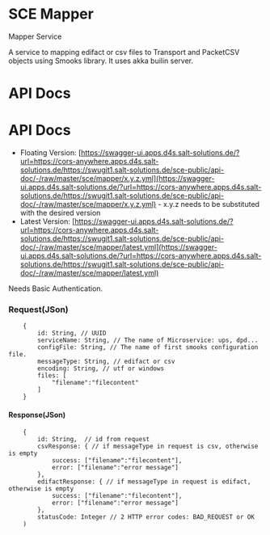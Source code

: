 SCE Mapper
==========

Mapper Service

A service to mapping edifact or csv files to Transport and PacketCSV objects using Smooks library.
It uses akka builin server.

# API Docs
# API Docs
* Floating Version: [https://swagger-ui.apps.d4s.salt-solutions.de/?url=https://cors-anywhere.apps.d4s.salt-solutions.de/https://swugit1.salt-solutions.de/sce-public/api-doc/-/raw/master/sce/mapper/x.y.z.yml](https://swagger-ui.apps.d4s.salt-solutions.de/?url=https://cors-anywhere.apps.d4s.salt-solutions.de/https://swugit1.salt-solutions.de/sce-public/api-doc/-/raw/master/sce/mapper/x.y.z.yml) - x.y.z needs to be substituted with the desired version
* Latest Version: [https://swagger-ui.apps.d4s.salt-solutions.de/?url=https://cors-anywhere.apps.d4s.salt-solutions.de/https://swugit1.salt-solutions.de/sce-public/api-doc/-/raw/master/sce/mapper/latest.yml](https://swagger-ui.apps.d4s.salt-solutions.de/?url=https://cors-anywhere.apps.d4s.salt-solutions.de/https://swugit1.salt-solutions.de/sce-public/api-doc/-/raw/master/sce/mapper/latest.yml)

Needs Basic Authentication.

### Request(JSon)

        {
            id: String, // UUID
            serviceName: String, // The name of Microservice: ups, dpd...
            configFile: String, // The name of first smooks configuration file.
            messageType: String, // edifact or csv
            encoding: String, // utf or windows
            files: [
                "filename":"filecontent"
            ]
        }

#### Response(JSon)

        {
            id: String,  // id from request
            csvResponse: { // if messageType in request is csv, otherwise is empty
                success: ["filename":"filecontent"],
                error: ["filename":"error message"]
            },
            edifactResponse: { // if messageType in request is edifact, otherwise is empty
                success: ["filename":"filecontent"],
                error: ["filename":"error message"]
            },
            statusCode: Integer // 2 HTTP error codes: BAD_REQUEST or OK
        )


